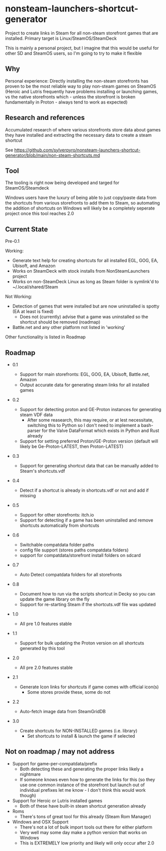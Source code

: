 # nonsteam-launchers-shortcut-generator
Project to create links in Steam for all non-steam storefront games that are installed.  Primary target is Linux/SteamOS/SteamDeck

This is mainly a personal project, but I imagine that this would be useful for other SD and SteamOS users, so I'm going to try to make it flexible

## Why
Personal experience: Directly installing the non-steam storefronts has proven to be the most reliable way to play non-steam games on SteamOS (Heroic and Lutris frequently have problems installing or launching games, vs the native storefronts which - unless the storefront is broken fundamentally in Proton - always tend to work as expected)

## Research and references
Accumulated research of where various storefronts store data about games they have installed and extracting the necessary data to create a steam shortcut

See https://github.com/sylverpyro/nonsteam-launchers-shortcut-generator/blob/main/non-steam-shortcuts.md

## Tool
The tooling is right now being developed and targed for SteamOS/Steamdeck

Windows users have the luxury of being able to just copy/paste data from the shortcuts from various storefronts to add them to Steam, so automating the addition of shortcuts on Windows will likely be a completely seperate project once this tool reaches 2.0

## Current State
Pre-0.1

Working:
* Generate text help for creating shortcuts for all installed EGL, GOG, EA, Ubisoft, and Amazon
* Works on SteamDeck with stock installs from NonSteamLaunchers project
* Works on non-SteamDeck Linux as long as Steam folder is symlink'd to ~/.local/shared/Steam

Not Working:
- Detection of games that were installed but are now uninstalled is spotty (EA at least is fixed)
  - Does not (currently) advise that a game was uninstalled so the shortcut should be removed (roadmap)
- Battle.net and any other platform not listed in 'working'

Other functionality is listed in Roadmap

## Roadmap
* 0.1
  - Support for main storefronts: EGL, GOG, EA, Ubisoft, Battle.net, Amazon
  - Output accurate data for generating steam links for all installed games

* 0.2
  - Support for detecting proton and GE-Proton instances for generating steam VDF data
    - After some reasearch, this may require, or at lest necessitate, switching this to Python so I don't need to implement a bash-parser for the Valve DataFormat which exists in Python and Rust already
  - Support for setting preferred Proton/GE-Proton version (default will likely be Ge-Proton-LATEST, then Proton-LATEST)

* 0.3
  - Support for generating shortcut data that can be manually added to Steam's shortcuts.vdf

* 0.4
  - Detect if a shortcut is already in shortcuts.vdf or not and add if missing

* 0.5
  - Support for other storefronts: itch.io
  - Support for detecting if a game has been uninstalled and remove shortcuts automatically from shortcuts

* 0.6
  - Switchable compatdata folder paths
  - config file support (stores paths compatdata folders)
  - support for compatdata/storefront install folders on sdcard

* 0.7
  - Auto Detect compatdata folders for all storefronts

* 0.8
  - Document how to run via the scripts shortcut in Decky so you can update the game library on the fly
  - Support for re-starting Steam if the shortcuts.vdf file was updated

* 1.0
  - All pre 1.0 features stable

* 1.1
  - Support for bulk updating the Proton version on all shortcuts generated by this tool

* 2.0
  - All pre 2.0 features stable

* 2.1
  - Generate Icon links for shortcuts if game comes with official icon(s)
    - Some stores provide these, some do not

* 2.2
  - Auto-fetch image data from SteamGridDB

* 3.0
  - Create shortcuts for NON-INSTALLED games (i.e. library)
    - Set shortcuts to install & launch the game if selected

## Not on roadmap / may not address
- Support for game-per-compatdata/prefix
  - Both detecting these and generating the proper links likely a nightmare
  - If someone knows even how to generate the links for this (so they use one common instance of the storefront but launch out of individual prefixes let me know - I don't think this would work though)
- Support for Heroic or Lutris installed games
  - Both of these have built-in steam shortcut generation already
- Roms
  - There's tons of great tool for this already (Steam Rom Manager)
- Windows and OSX Support
  - There's not a lot of bulk import tools out there for either platform
  - Very well may some day make a python version that works on Windows
  - This is EXTREMELY low priority and likely will only occur after 2.0